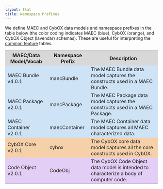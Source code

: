 ```yaml
---
layout: flat
title: Namespace Prefixes
---
```


We define MAEC and CybOX data models and namespace prefixes in the table below (the color coding indicates MAEC (blue), CybOX (orange), and CybOX Object (lavendar) schemas).  These are useful for interpreting the <a href="http://maecproject.github.io/documentation/common_features/">common feature</a> tables.

<table class="table-border">
  <tr style="background-color:#D8D8D8">
    <th>MAEC/Data Model/Vocab</th>
    <th>Namespace Prefix</th>
	<th>Description</th>
  </tr>
  <tr style="background-color:#CEE3F6">
    <td>MAEC Bundle v4.0.1</td>
    <td>maecBundle</td>
	<td>The MAEC Bundle data model captures the constructs used in a MAEC Bundle.</td>
  </tr>
  <tr style="background-color:#CEE3F6">
    <td>MAEC Package v2.0.1</td>
	<td>maecPackage</td>
	<td>The MAEC Package data model captures the constructs used in a MAEC Package.</td>
  </tr>
    <tr style="background-color:#CEE3F6">
    <td>MAEC Container v2.0.1</td>
	<td>maecContainer</td>
	<td>The MAEC Container data model captures all MAEC characterized data.</td>
  </tr>
  <tr style="background-color:#F5D0A9">
    <td>CybOX Core v2.0.1</td>
	<td>cybox</td>
	<td>The CybOX core data model captures all the core constructs used in CybOX.</td>
  </tr>
  <tr style="background-color:#E3CEF6">
    <td>Code Object v2.0.1</td>
	<td>CodeObj</td>
	<td>The CybOX Code Object data model is intended to characterize a body of computer code.</td>
  </tr>
</table>
    	
		   
